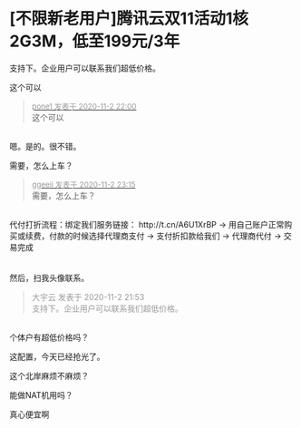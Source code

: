 # [不限新老用户]腾讯云双11活动1核2G3M，低至199元/3年


支持下。企业用户可以联系我们超低价格。<img src="static/image/smiley/default/lol.gif" smilieid="12" border="0" alt="" />

这个可以

<div class="quote"><blockquote><font size="2"><a href="https://www.hostloc.com/forum.php?mod=redirect&amp;goto=findpost&amp;pid=9391400&amp;ptid=761440" target="_blank"><font color="#999999">pone1 发表于 2020-11-2 22:00</font></a></font><br />
这个可以</blockquote></div><br />
嗯。是的。很不错。

需要，怎么上车？

<div class="quote"><blockquote><font size="2"><a href="https://www.hostloc.com/forum.php?mod=redirect&amp;goto=findpost&amp;pid=9392058&amp;ptid=761440" target="_blank"><font color="#999999">ggeeii 发表于 2020-11-2 23:15</font></a></font><br />
需要，怎么上车？</blockquote></div><br />
代付打折流程：绑定我们服务链接： http://t.cn/A6U1XrBP -&gt; 用自己账户正常购买或续费，付款的时候选择代理商支付 -&gt; 支付折扣款给我们 -&gt; 代理商代付 -&gt; 交易完成<br />
<br />
<br />
然后，扫我头像联系。

<div class="quote"><blockquote><font color="#999999">大宇云 发表于 2020-11-2 21:53</font><br />
<font color="#999999">支持下。企业用户可以联系我们超低价格。</font></blockquote></div><br />
个体户有超低价格吗？

这配置，今天已经抢光了。<img src="static/image/smiley/default/lol.gif" smilieid="12" border="0" alt="" />

这个北岸麻烦不麻烦？

能做NAT机用吗？

真心便宜啊
